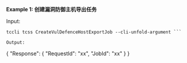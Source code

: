 **Example 1: 创建漏洞防御主机导出任务**



Input: 

```
tccli tcss CreateVulDefenceHostExportJob --cli-unfold-argument ```

Output: 
```
{
    "Response": {
        "RequestId": "xx",
        "JobId": "xx"
    }
}
```

